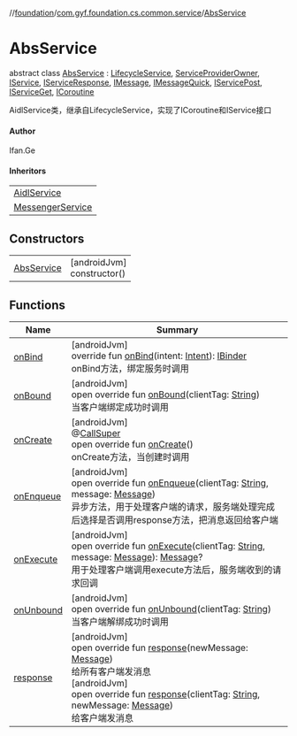 //[foundation](../../../index.md)/[com.gyf.foundation.cs.common.service](../index.md)/[AbsService](index.md)

# AbsService

abstract class [AbsService](index.md) : [LifecycleService](https://developer.android.com/reference/kotlin/androidx/lifecycle/LifecycleService.html), [ServiceProviderOwner](../../com.gyf.foundation.cs.common.service.face/-service-provider-owner/index.md), [IService](../../com.gyf.foundation.cs.common.service.face/-i-service/index.md), [IServiceResponse](../../com.gyf.foundation.cs.common.service.face/-i-service-response/index.md), [IMessage](../../com.gyf.foundation.cs.common.face/-i-message/index.md), [IMessageQuick](../../com.gyf.foundation.cs.common.face/-i-message-quick/index.md), [IServicePost](../../com.gyf.foundation.cs.common.service.face/-i-service-post/index.md), [IServiceGet](../../com.gyf.foundation.cs.common.service.face/-i-service-get/index.md), [ICoroutine](../../com.gyf.foundation.ext.coroutine/-i-coroutine/index.md)

AidlService类，继承自LifecycleService，实现了ICoroutine和IService接口

#### Author

Ifan.Ge

#### Inheritors

| |
|---|
| [AidlService](../../com.gyf.foundation.cs.aidl.service/-aidl-service/index.md) |
| [MessengerService](../../com.gyf.foundation.cs.messenger.service/-messenger-service/index.md) |

## Constructors

| | |
|---|---|
| [AbsService](-abs-service.md) | [androidJvm]<br>constructor() |

## Functions

| Name | Summary |
|---|---|
| [onBind](on-bind.md) | [androidJvm]<br>override fun [onBind](on-bind.md)(intent: [Intent](https://developer.android.com/reference/kotlin/android/content/Intent.html)): [IBinder](https://developer.android.com/reference/kotlin/android/os/IBinder.html)<br>onBind方法，绑定服务时调用 |
| [onBound](on-bound.md) | [androidJvm]<br>open override fun [onBound](on-bound.md)(clientTag: [String](https://kotlinlang.org/api/core/kotlin-stdlib/kotlin/-string/index.html))<br>当客户端绑定成功时调用 |
| [onCreate](on-create.md) | [androidJvm]<br>@[CallSuper](https://developer.android.com/reference/kotlin/androidx/annotation/CallSuper.html)<br>open override fun [onCreate](on-create.md)()<br>onCreate方法，当创建时调用 |
| [onEnqueue](on-enqueue.md) | [androidJvm]<br>open override fun [onEnqueue](on-enqueue.md)(clientTag: [String](https://kotlinlang.org/api/core/kotlin-stdlib/kotlin/-string/index.html), message: [Message](https://developer.android.com/reference/kotlin/android/os/Message.html))<br>异步方法，用于处理客户端的请求，服务端处理完成后选择是否调用response方法，把消息返回给客户端 |
| [onExecute](on-execute.md) | [androidJvm]<br>open override fun [onExecute](on-execute.md)(clientTag: [String](https://kotlinlang.org/api/core/kotlin-stdlib/kotlin/-string/index.html), message: [Message](https://developer.android.com/reference/kotlin/android/os/Message.html)): [Message](https://developer.android.com/reference/kotlin/android/os/Message.html)?<br>用于处理客户端调用execute方法后，服务端收到的请求回调 |
| [onUnbound](on-unbound.md) | [androidJvm]<br>open override fun [onUnbound](on-unbound.md)(clientTag: [String](https://kotlinlang.org/api/core/kotlin-stdlib/kotlin/-string/index.html))<br>当客户端解绑成功时调用 |
| [response](response.md) | [androidJvm]<br>open override fun [response](response.md)(newMessage: [Message](https://developer.android.com/reference/kotlin/android/os/Message.html))<br>给所有客户端发消息<br>[androidJvm]<br>open override fun [response](response.md)(clientTag: [String](https://kotlinlang.org/api/core/kotlin-stdlib/kotlin/-string/index.html), newMessage: [Message](https://developer.android.com/reference/kotlin/android/os/Message.html))<br>给客户端发消息 |